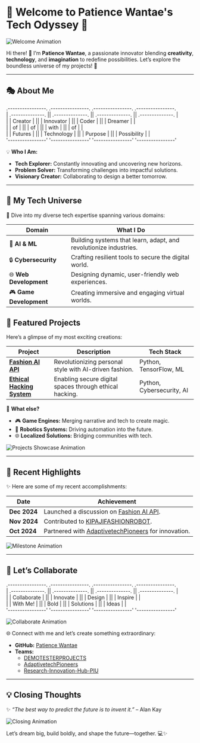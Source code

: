 # 🌟 **Welcome to Patience Wantae's Tech Odyssey** 🌟  
![Welcome Animation](https://media.giphy.com/media/fAnzw6YK33jMwzp5wp/giphy.gif)



Hi there! 👋 I’m **Patience Wantae**, a passionate innovator blending **creativity**, **technology**, and **imagination** to redefine possibilities. Let’s explore the boundless universe of my projects! 🚀  

---

## 🎭 **About Me**  

 .----------------.  .----------------.  .----------------.  .----------------.  
| .--------------. || .--------------. || .--------------. || .--------------. |  
| |    Creator   | || |  Innovator   | || |   Coder      | || |   Dreamer    | |  
| |     of       | || |     of       | || |     with      | || |     of       | |  
| |   Futures    | || |  Technology  | || |    Purpose    | || |  Possibility | |  
'----------------'  '----------------'  '----------------'  '----------------'  

💡 **Who I Am:**  
- **Tech Explorer:** Constantly innovating and uncovering new horizons.  
- **Problem Solver:** Transforming challenges into impactful solutions.  
- **Visionary Creator:** Collaborating to design a better tomorrow.  

---

## 🚀 **My Tech Universe**  

🌟 Dive into my diverse tech expertise spanning various domains:  

| **Domain**         | **What I Do**                                                                                  |  
|---------------------|-----------------------------------------------------------------------------------------------|  
| 🤖 **AI & ML**     | Building systems that learn, adapt, and revolutionize industries.                              |  
| 🔒 **Cybersecurity** | Crafting resilient tools to secure the digital world.                                         |  
| 🌐 **Web Development** | Designing dynamic, user-friendly web experiences.                                            |  
| 🎮 **Game Development** | Creating immersive and engaging virtual worlds.                                              |  


## 🌟 **Featured Projects**  

Here’s a glimpse of my most exciting creations:  

| **Project**                        | **Description**                          | **Tech Stack**            |  
|------------------------------------|------------------------------------------|---------------------------|  
| [**Fashion AI API**](https://github.com/Patiencewantae123/fashion_ai_api) | Revolutionizing personal style with AI-driven fashion. | Python, TensorFlow, ML    |  
| [**Ethical Hacking System**](https://github.com/Patiencewantae123/Ethicalhackingsystem-PWG) | Enabling secure digital spaces through ethical hacking. | Python, Cybersecurity, AI |  

🎨 **What else?**  
- 🎮 **Game Engines:** Merging narrative and tech to create magic.  
- 🤖 **Robotics Systems:** Driving automation into the future.  
- 🌐 **Localized Solutions:** Bridging communities with tech.  

![Projects Showcase Animation](https://media.giphy.com/media/26tn33aiTi1jkl6H6/giphy.gif)  

---

## 📅 **Recent Highlights**  

✨ Here are some of my recent accomplishments:  

| **Date**        | **Achievement**                                                                            |  
|------------------|--------------------------------------------------------------------------------------------|  
| **Dec 2024**    | Launched a discussion on [Fashion AI API](https://github.com/Patiencewantae123/fashion_ai_api). |  
| **Nov 2024**    | Contributed to [KIPAJIFASHIONROBOT](https://github.com/Patiencewantae123/KIPAJIFASHIONROBOT). |  
| **Oct 2024**    | Partnered with [AdaptivetechPioneers](https://github.com/AdaptivetechPioneers) for innovation. |  

![Milestone Animation](https://media.giphy.com/media/3o7abldj0b3rxrZUxW/giphy.gif)  

---

## 🤝 **Let’s Collaborate**  

 .----------------.  .----------------.  .----------------.  .----------------.  
| .--------------. || .--------------. || .--------------. || .--------------. |  
| |  Collaborate | || |   Innovate   | || |    Design     | || |    Inspire   | |  
| |    With Me!  | || |     Bold     | || |  Solutions    | || |    Ideas     | |  
'----------------'  '----------------'  '----------------'  '----------------'  
 

![Collaborate Animation](https://media.giphy.com/media/5VKbvrjxpVJCM/giphy.gif)  

🌐 Connect with me and let’s create something extraordinary:  
- **GitHub:** [Patience Wantae](https://github.com/Patiencewantae123)  
- **Teams:**  
  - [DEMOTESTERPROJECTS](https://github.com/DEMOTESTERPROJECTS)  
  - [AdaptivetechPioneers](https://github.com/AdaptivetechPioneers)  
  - [Research-Innovation-Hub-PIU](https://github.com/Research-Innovation-Hub-PIU)  

---

## 💡 **Closing Thoughts**  

✨ _“The best way to predict the future is to invent it.”_ – Alan Kay  

![Closing Animation](https://media.giphy.com/media/9J7tdYltWyXIY/giphy.gif)  

Let’s dream big, build boldly, and shape the future—together. 💻✨  




